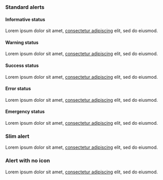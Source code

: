 <h3 class="site-preview-heading">Standard alerts</h3>

<div class="usa-alert usa-alert--info">
  <div class="usa-alert__body">
    <h4 class="usa-alert__heading">Informative status</h4>
    <p class="usa-alert__text">
      Lorem ipsum dolor sit amet,
      <a class="usa-link" href="javascript:void(0);">consectetur adipiscing</a>
      elit, sed do eiusmod.
    </p>
  </div>
</div>

<div class="usa-alert usa-alert--warning">
  <div class="usa-alert__body">
    <h4 class="usa-alert__heading">Warning status</h4>
    <p class="usa-alert__text">
      Lorem ipsum dolor sit amet,
      <a class="usa-link" href="javascript:void(0);">consectetur adipiscing</a>
      elit, sed do eiusmod.
    </p>
  </div>
</div>

<div class="usa-alert usa-alert--success">
  <div class="usa-alert__body">
    <h4 class="usa-alert__heading">Success status</h4>
    <p class="usa-alert__text">
      Lorem ipsum dolor sit amet,
      <a class="usa-link" href="javascript:void(0);">consectetur adipiscing</a>
      elit, sed do eiusmod.
    </p>
  </div>
</div>

<div class="usa-alert usa-alert--error" role="alert">
  <div class="usa-alert__body">
    <h4 class="usa-alert__heading">Error status</h4>
    <p class="usa-alert__text">
      Lorem ipsum dolor sit amet,
      <a class="usa-link" href="javascript:void(0);">consectetur adipiscing</a>
      elit, sed do eiusmod.
    </p>
  </div>
</div>

<div class="usa-alert usa-alert--emergency" role="alert">
  <div class="usa-alert__body">
    <h4 class="usa-alert__heading">Emergency status</h4>
    <p class="usa-alert__text">
      Lorem ipsum dolor sit amet,
      <a class="usa-link" href="javascript:void(0);">consectetur adipiscing</a>
      elit, sed do eiusmod.
    </p>
  </div>
</div>

<h3 class="site-preview-heading">Slim alert</h3>

<div class="usa-alert usa-alert--info usa-alert--slim">
  <div class="usa-alert__body">
    <p class="usa-alert__text">
      Lorem ipsum dolor sit amet,
      <a class="usa-link" href="javascript:void(0);">consectetur adipiscing</a>
      elit, sed do eiusmod.
    </p>
  </div>
</div>

<h3 class="site-preview-heading">Alert with no icon</h3>

<div class="usa-alert usa-alert--info usa-alert--no-icon">
  <div class="usa-alert__body">
    <p class="usa-alert__text">
      Lorem ipsum dolor sit amet,
      <a class="usa-link" href="javascript:void(0);">consectetur adipiscing</a>
      elit, sed do eiusmod.
    </p>
  </div>
</div>
